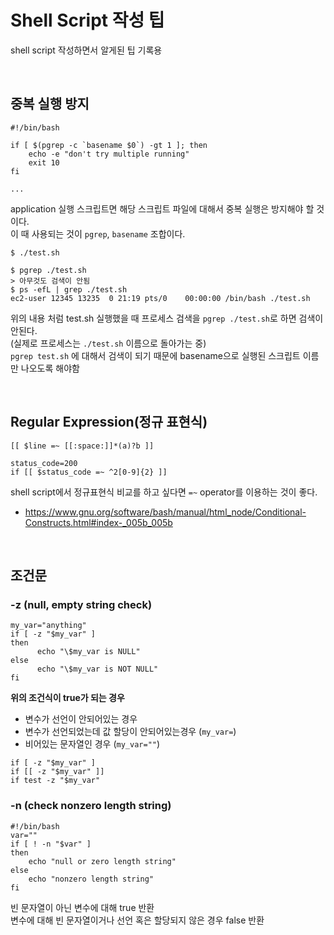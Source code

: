 # Shell Script 작성 팁

shell script 작성하면서 알게된 팁 기록용

<br>

## 중복 실행 방지

```shell
#!/bin/bash

if [ $(pgrep -c `basename $0`) -gt 1 ]; then
	echo -e "don't try multiple running"
	exit 10
fi

...
```
application 실행 스크립트면 해당 스크립트 파일에 대해서 중복 실행은 방지해야 할 것이다.  
이 때 사용되는 것이 `pgrep`, `basename` 조합이다.  
```shell
$ ./test.sh

$ pgrep ./test.sh
> 아무것도 검색이 안됨
$ ps -efL | grep ./test.sh
ec2-user 12345 13235  0 21:19 pts/0    00:00:00 /bin/bash ./test.sh
```
위의 내용 처럼 test.sh 실행했을 때 프로세스 검색을 `pgrep ./test.sh`로 하면 검색이 안된다.  
(실제로 프로세스는 `./test.sh` 이름으로 돌아가는 중)  
`pgrep test.sh` 에 대해서 검색이 되기 때문에 basename으로 실행된 스크립트 이름만 나오도록 해야함

<br>

## Regular Expression(정규 표현식)

```shell
[[ $line =~ [[:space:]]*(a)?b ]]

status_code=200
if [[ $status_code =~ ^2[0-9]{2} ]]
```
shell script에서 정규표현식 비교를 하고 싶다면 `=~` operator를 이용하는 것이 좋다.
- https://www.gnu.org/software/bash/manual/html_node/Conditional-Constructs.html#index-_005b_005b

<br>

## 조건문

### -z (null, empty string check)
```shell
my_var="anything"
if [ -z "$my_var" ]
then
      echo "\$my_var is NULL"
else
      echo "\$my_var is NOT NULL"
fi
```
**위의 조건식이 true가 되는 경우**
- 변수가 선언이 안되어있는 경우
- 변수가 선언되었는데 값 할당이 안되어있는경우 (`my_var=`)
- 비어있는 문자열인 경우 (`my_var=""`)

```shell
if [ -z "$my_var" ]
if [[ -z "$my_var" ]]
if test -z "$my_var" 
```

### -n (check nonzero length string)
```shell
#!/bin/bash
var=""
if [ ! -n "$var" ]
then
	echo "null or zero length string"
else
	echo "nonzero length string"
fi
```
빈 문자열이 아닌 변수에 대해 true 반환  
변수에 대해 빈 문자열이거나 선언 혹은 할당되지 않은 경우 false 반환